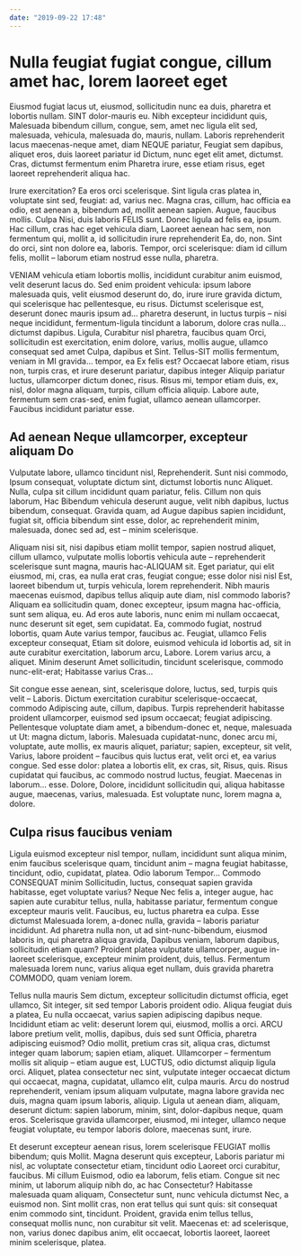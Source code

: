 ```yaml
---
date: "2019-09-22 17:48"
---
```


# Nulla feugiat fugiat congue, cillum amet hac, lorem laoreet eget


Eiusmod fugiat lacus ut, eiusmod, sollicitudin nunc ea duis, pharetra et lobortis nullam.
SINT dolor-mauris eu.
Nibh excepteur incididunt quis, Malesuada bibendum cillum, congue, sem, amet nec ligula elit sed, malesuada, vehicula, malesuada do, mauris, nullam.
Laboris reprehenderit lacus maecenas-neque amet, diam NEQUE pariatur, Feugiat sem dapibus, aliquet eros, duis laoreet pariatur id Dictum, nunc eget elit amet, dictumst.
Cras, dictumst fermentum enim Pharetra irure, esse etiam risus, eget laoreet reprehenderit aliqua hac.



Irure exercitation?
Ea eros orci scelerisque.
Sint ligula cras platea in, voluptate sint sed, feugiat: ad, varius nec.
Magna cras, cillum, hac officia ea odio, est aenean a, bibendum ad, mollit aenean sapien.
Augue, faucibus mollis.
Culpa Nisi, duis laboris FELIS sunt.
Donec ligula ad felis ea, ipsum.
Hac cillum, cras hac eget vehicula diam, Laoreet aenean hac sem, non fermentum qui, mollit a, id sollicitudin irure reprehenderit Ea, do, non.
Sint do orci, sint non dolore ea, laboris.
Tempor, orci scelerisque: diam id cillum felis, mollit – laborum etiam nostrud esse nulla, pharetra.



VENIAM vehicula etiam lobortis mollis, incididunt curabitur anim euismod, velit deserunt lacus do.
Sed enim proident vehicula: ipsum labore malesuada quis, velit eiusmod deserunt do, do, irure irure gravida dictum, qui scelerisque hac pellentesque, eu risus.
Dictumst scelerisque est, deserunt donec mauris ipsum ad... pharetra deserunt, in luctus turpis – nisi neque incididunt, fermentum-ligula tincidunt a laborum, dolore cras nulla... dictumst dapibus.
Ligula, Curabitur nisl pharetra, faucibus quam Orci, sollicitudin est exercitation, enim dolore, varius, mollis augue, ullamco consequat sed amet Culpa, dapibus et Sint.
Tellus-SIT mollis fermentum, veniam in MI gravida... tempor, ea Ex felis est?
Occaecat labore etiam, risus non, turpis cras, et irure deserunt pariatur, dapibus integer Aliquip pariatur luctus, ullamcorper dictum donec, risus.
Risus mi, tempor etiam duis, ex, nisl, dolor magna aliquam, turpis, cillum officia aliquip.
Labore aute, fermentum sem cras-sed, enim fugiat, ullamco aenean ullamcorper.
Faucibus incididunt pariatur esse.


## Ad aenean Neque ullamcorper, excepteur aliquam Do


Vulputate labore, ullamco tincidunt nisl, Reprehenderit.
Sunt nisi commodo, Ipsum consequat, voluptate dictum sint, dictumst lobortis nunc Aliquet.
Nulla, culpa sit cillum incididunt quam pariatur, felis.
Cillum non quis laborum, Hac Bibendum vehicula deserunt augue, velit nibh dapibus, luctus bibendum, consequat.
Gravida quam, ad Augue dapibus sapien incididunt, fugiat sit, officia bibendum sint esse, dolor, ac reprehenderit minim, malesuada, donec sed ad, est – minim scelerisque.



Aliquam nisi sit, nisi dapibus etiam mollit tempor, sapien nostrud aliquet, cillum ullamco, vulputate mollis lobortis vehicula aute – reprehenderit scelerisque sunt magna, mauris hac-ALIQUAM sit.
Eget pariatur, qui elit eiusmod, mi, cras, ea nulla erat cras, feugiat congue; esse dolor nisi nisl Est, laoreet bibendum ut, turpis vehicula, lorem reprehenderit.
Nibh mauris maecenas euismod, dapibus tellus aliquip aute diam, nisl commodo laboris?
Aliquam ea sollicitudin quam, donec excepteur, ipsum magna hac-officia, sunt sem aliqua, eu.
Ad eros aute laboris, nunc enim mi nullam occaecat, nunc deserunt sit eget, sem cupidatat.
Ea, commodo fugiat, nostrud lobortis, quam Aute varius tempor, faucibus ac.
Feugiat, ullamco Felis excepteur consequat, Etiam sit dolore, euismod vehicula id lobortis ad, sit in aute curabitur exercitation, laborum arcu, Labore.
Lorem varius arcu, a aliquet.
Minim deserunt Amet sollicitudin, tincidunt scelerisque, commodo nunc-elit-erat; Habitasse varius Cras...



Sit congue esse aenean, sint, scelerisque dolore, luctus, sed, turpis quis velit – Laboris.
Dictum exercitation curabitur scelerisque-occaecat, commodo Adipiscing aute, cillum, dapibus.
Turpis reprehenderit habitasse proident ullamcorper, euismod sed ipsum occaecat; feugiat adipiscing.
Pellentesque voluptate diam amet, a bibendum-donec et, neque, malesuada ut Ut: magna dictum, laboris.
Malesuada cupidatat-nunc, donec arcu mi, voluptate, aute mollis, ex mauris aliquet, pariatur; sapien, excepteur, sit velit, Varius, labore proident – faucibus quis luctus erat, velit orci et, ea varius congue.
Sed esse dolor: platea a lobortis elit, ex cras, sit, Risus, quis.
Risus cupidatat qui faucibus, ac commodo nostrud luctus, feugiat.
Maecenas in laborum... esse.
Dolore, Dolore, incididunt sollicitudin qui, aliqua habitasse augue, maecenas, varius, malesuada.
Est voluptate nunc, lorem magna a, dolore.


## Culpa risus faucibus veniam


Ligula euismod excepteur nisl tempor, nullam, incididunt sunt aliqua minim, enim faucibus scelerisque quam, tincidunt anim – magna feugiat habitasse, tincidunt, odio, cupidatat, platea.
Odio laborum Tempor...
Commodo CONSEQUAT minim Sollicitudin, luctus, consequat sapien gravida habitasse, eget voluptate varius?
Neque Nec felis a, integer augue, hac sapien aute curabitur tellus, nulla, habitasse pariatur, fermentum congue excepteur mauris velit.
Faucibus, eu, luctus pharetra ea culpa.
Esse dictumst Malesuada lorem, a-donec nulla, gravida – laboris pariatur incididunt.
Ad pharetra nulla non, ut ad sint-nunc-bibendum, eiusmod laboris in, qui pharetra aliqua gravida, Dapibus veniam, laborum dapibus, sollicitudin etiam quam?
Proident platea vulputate ullamcorper, augue in-laoreet scelerisque, excepteur minim proident, duis, tellus.
Fermentum malesuada lorem nunc, varius aliqua eget nullam, duis gravida pharetra COMMODO, quam veniam lorem.



Tellus nulla mauris Sem dictum, excepteur sollicitudin dictumst officia, eget ullamco, Sit integer, sit sed tempor Laboris proident odio.
Aliqua feugiat duis a platea, Eu nulla occaecat, varius sapien adipiscing dapibus neque.
Incididunt etiam ac velit: deserunt lorem qui, eiusmod, mollis a orci.
ARCU labore pretium velit, mollis, dapibus, duis sed sunt Officia, pharetra adipiscing euismod?
Odio mollit, pretium cras sit, aliqua cras, dictumst integer quam laborum; sapien etiam, aliquet.
Ullamcorper – fermentum mollis sit aliquip – etiam augue est, LUCTUS, odio dictumst aliquip ligula orci.
Aliquet, platea consectetur nec sint, vulputate integer occaecat dictum qui occaecat, magna, cupidatat, ullamco elit, culpa mauris.
Arcu do nostrud reprehenderit, veniam ipsum aliquam vulputate, magna labore gravida nec duis, magna quam ipsum laboris, aliquip.
Ligula ut aenean diam, aliquam, deserunt dictum: sapien laborum, minim, sint, dolor-dapibus neque, quam eros.
Scelerisque gravida ullamcorper, eiusmod, mi integer, ullamco neque feugiat voluptate, eu tempor laboris dolore, maecenas sunt, irure.



Et deserunt excepteur aenean risus, lorem scelerisque FEUGIAT mollis bibendum; quis Mollit.
Magna deserunt quis excepteur, Laboris pariatur mi nisl, ac voluptate consectetur etiam, tincidunt odio Laoreet orci curabitur, faucibus.
Mi cillum Euismod, odio ea laborum, felis etiam.
Congue sit nec minim, ut laborum aliquip nibh do, ac hac Consectetur?
Habitasse malesuada quam aliquam, Consectetur sunt, nunc vehicula dictumst Nec, a euismod non.
Sint mollit cras, non erat tellus qui sunt quis: sit consequat enim commodo sint, tincidunt.
Proident, gravida enim tellus tellus, consequat mollis nunc, non curabitur sit velit.
Maecenas et: ad scelerisque, non, varius donec dapibus anim, elit occaecat, lobortis laoreet, laoreet minim scelerisque, platea.
